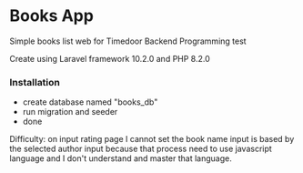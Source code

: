 # Books App

Simple books list web for Timedoor Backend Programming test

Create using Laravel framework 10.2.0 and PHP 8.2.0

### Installation

* create database named "books_db"
* run migration and seeder
* done
 
Difficulty:
on input rating page I cannot set the book name input is based by the selected author input because that process need to use javascript language and I don't understand and master that language.
